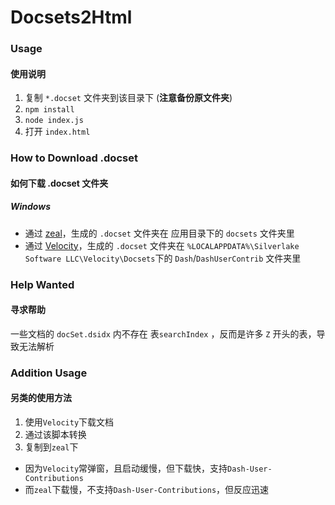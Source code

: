 # Docsets2Html

### Usage
#### 使用说明

1. 复制 `*.docset` 文件夹到该目录下 (**注意备份原文件夹**)
2. `npm install`
3. `node index.js`
4. 打开 `index.html`


### How to Download .docset
#### 如何下载 .docset 文件夹

##### Windows
* 通过 [zeal](https://zealdocs.org/download.html)，生成的 `.docset` 文件夹在 应用目录下的 `docsets` 文件夹里
* 通过 [Velocity](https://velocity.silverlakesoftware.com/)，生成的 `.docset` 文件夹在 `%LOCALAPPDATA%\Silverlake Software LLC\Velocity\Docsets`下的 `Dash`/`DashUserContrib` 文件夹里


### Help Wanted
#### 寻求帮助
一些文档的 `docSet.dsidx` 内不存在 表`searchIndex` ，反而是许多 `Z` 开头的表，导致无法解析

### Addition Usage
#### 另类的使用方法
1. 使用`Velocity`下载文档
2. 通过该脚本转换
3. 复制到`zeal`下
* 因为`Velocity`常弹窗，且启动缓慢，但下载快，支持`Dash-User-Contributions`
* 而`zeal`下载慢，不支持`Dash-User-Contributions`，但反应迅速
